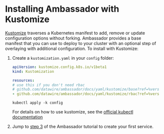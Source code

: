 # Installing Ambassador with Kustomize

[Kustomize](https://kustomize.io) traverses a Kubernetes manifest to add, remove or update configuration options without forking. Ambassador provides a base manifest that you can use to deploy to your cluster with an optional step of overlaying with additional configuration. To install with Kustomize:

1. Create a `kustomization.yaml` in your `config` folder:

   ```yaml
   apiVersion: kustomize.config.k8s.io/v1beta1
   kind: Kustomization

   resources:
   # use this if you don't need rbac
   # github.com/datawire/ambassador/docs/yaml/kustomize/base?ref=%version%
   - github.com/datawire/ambassador/docs/yaml/kustomize/rbac?ref=%version%
   ```

   `kubectl apply -k config`

   For details on how to use kustomize, see the [official kubectl documentation](https://kubectl.docs.kubernetes.io/pages/app_customization/introduction.html)


2. Jump to [step 3](/user-guide/getting-started#3-creating-your-first-service) of the Ambassador tutorial to create your first service.